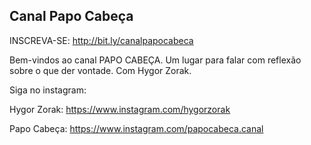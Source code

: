 ## Canal Papo Cabeça

INSCREVA-SE: http://bit.ly/canalpapocabeca

Bem-vindos ao canal PAPO CABEÇA. Um lugar para falar com reflexão sobre o que der vontade. Com Hygor Zorak.

Siga no instagram:

Hygor Zorak: https://www.instagram.com/hygorzorak

Papo Cabeça: https://www.instagram.com/papocabeca.canal
